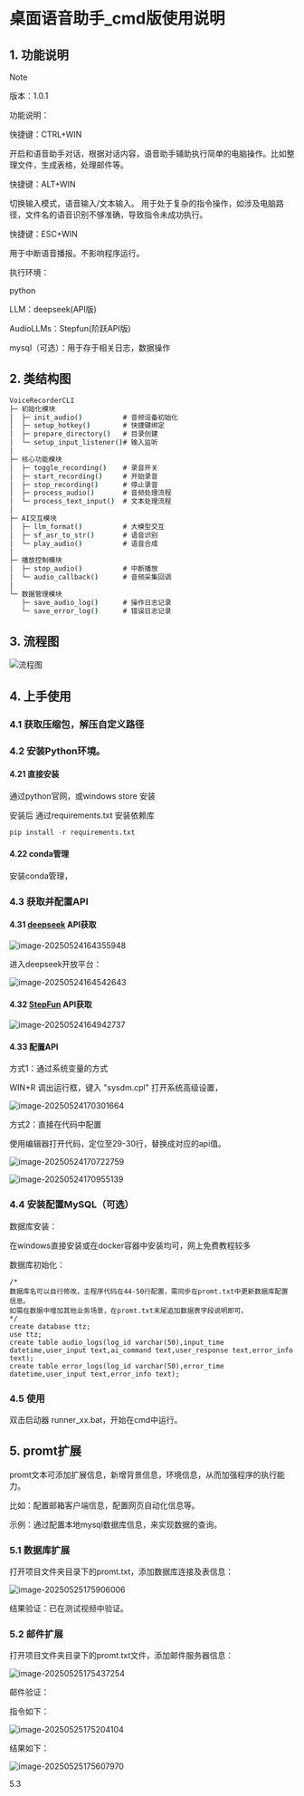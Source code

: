 # 桌面语音助手_cmd版使用说明

## 1. 功能说明

> [!NOTE]
>
> 版本：1.0.1
>
> 功能说明：
>
> 快捷键：CTRL+WIN
>
> 开启和语音助手对话，根据对话内容，语音助手辅助执行简单的电脑操作。比如整理文件，生成表格，处理邮件等。
>
> 快捷键：ALT+WIN
>
> 切换输入模式，语音输入/文本输入。 用于处于复杂的指令操作，如涉及电脑路径，文件名的语音识别不够准确，导致指令未成功执行。
>
> 快捷键：ESC+WIN
>
> 用于中断语音播报。不影响程序运行。
>
> 执行环境：
>
> python
>
> LLM：deepseek(API版)
>
> AudioLLMs：Stepfun(阶跃API版)
>
> mysql（可选）：用于存于相关日志，数据操作

## 2. 类结构图

```cmd
VoiceRecorderCLI
├─ 初始化模块
│  ├─ init_audio()          # 音频设备初始化
│  ├─ setup_hotkey()        # 快捷键绑定
│  ├─ prepare_directory()   # 目录创建
│  └─ setup_input_listener()# 输入监听
│
├─ 核心功能模块
│  ├─ toggle_recording()    # 录音开关
│  ├─ start_recording()     # 开始录音
│  ├─ stop_recording()      # 停止录音
│  ├─ process_audio()       # 音频处理流程
│  └─ process_text_input()  # 文本处理流程
│
├─ AI交互模块
│  ├─ llm_format()          # 大模型交互
│  ├─ sf_asr_to_str()       # 语音识别
│  └─ play_audio()          # 语音合成
│
├─ 播放控制模块
│  ├─ stop_audio()          # 中断播放
│  └─ audio_callback()      # 音频采集回调
│
└─ 数据管理模块
   ├─ save_audio_log()      # 操作日志记录
   └─ save_error_log()      # 错误日志记录

```

## 3. 流程图

![流程图](img\流程图.png)

## 4. 上手使用

### 4.1 获取压缩包，解压自定义路径

### 4.2 安装Python环境。

#### 4.21 直接安装

通过python官网，或windows store 安装

安装后 通过requirements.txt 安装依赖库

```python
pip install -r requirements.txt
```

#### 4.22 conda管理

安装conda管理，

### 4.3 获取并配置API

#### 4.31 [deepseek](https://platform.deepseek.com/usage) API获取

![image-20250524164355948](img\deepseek_get_api)

进入deepseek开放平台：

![image-20250524164542643](img\deepseek_get_api2)

#### 4.32 [StepFun](https://platform.stepfun.com/interface-key) API获取

![image-20250524164942737](img\stepfun_get_api)

#### 4.33 配置API

方式1：通过系统变量的方式

WIN+R 调出运行框，键入 "sysdm.cpl" 打开系统高级设置，

![image-20250524170301664](img\add_system_kv)

方式2：直接在代码中配置

使用编辑器打开代码，定位至29-30行，替换成对应的api值。

![image-20250524170722759](img/change_api_value)

![image-20250524170955139](img\changed_api_value)

### 4.4 安装配置MySQL（可选）

数据库安装：

在windows直接安装或在docker容器中安装均可，网上免费教程较多

数据库初始化：

```mysql
/*
数据库名可以自行修改，主程序代码在44-50行配置，需同步在promt.txt中更新数据库配置信息。
如需在数据中增加其他业务场景，在promt.txt末尾追加数据表字段说明即可。
*/
create database ttz;
use ttz;
create table audio_logs(log_id varchar(50),input_time datetime,user_input text,ai_command text,user_response text,error_info text);
create table error_logs(log_id varchar(50),error_time datetime,user_input text,error_info text);
```

### 4.5 使用

双击启动器 runner_xx.bat，开始在cmd中运行。

## 5. promt扩展

promt文本可添加扩展信息，新增背景信息，环境信息，从而加强程序的执行能力。

比如：配置邮箱客户端信息，配置网页自动化信息等。

示例：通过配置本地mysql数据库信息，来实现数据的查询。

### 5.1 数据库扩展

打开项目文件夹目录下的promt.txt，添加数据库连接及表信息：

![image-20250525175906006](img\数据库扩展01)

结果验证：已在测试视频中验证。

### 5.2 邮件扩展

打开项目文件夹目录下的promt.txt文件，添加邮件服务器信息：

![image-20250525175437254](img\邮件扩展_01)

邮件验证：

指令如下：

![image-20250525175204104](img\邮件扩展_02)

结果如下：

![image-20250525175607970](img\邮件扩展_03)

5.3
